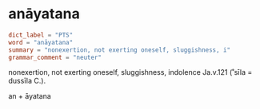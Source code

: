# anāyatana

``` toml
dict_label = "PTS"
word = "anāyatana"
summary = "nonexertion, not exerting oneself, sluggishness, i"
grammar_comment = "neuter"
```

nonexertion, not exerting oneself, sluggishness, indolence Ja.v.121 (˚sīla = dussīla C.).

an \+ āyatana

